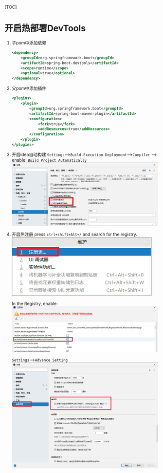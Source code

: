 [TOC]

# 开启热部署DevTools

1. 子pom中添加依赖
    ```xml
    <dependency>
        <groupId>org.springframework.boot</groupId>
        <artifactId>spring-boot-devtools</artifactId>
        <scope>runtime</scope>
        <optional>true</optional>
    </dependency>
    ```

2. 父pom中添加插件
    ```xml
    <plugins>
        <plugin>
            <groupId>org.springframework.boot</groupId>
            <artifactId>spring-boot-maven-plugin</artifactId>
            <configuration>
                <fork>true</fork>
                <addResources>true</addResources>
            </configuration>
        </plugin>
    </plugins>
    ```

3. 开启idea自动构建
    `Settings`-->`Build-Execution-Deployment`-->`Compiler` --> enable: `Build Project Automatically`
    ![图 1](../statics/2.4_%E5%BC%80%E5%90%AF%E7%83%AD%E9%83%A8%E7%BD%B2DevTools-%E5%BC%80%E5%90%AFidea%E8%87%AA%E5%8A%A8%E6%9E%84%E5%BB%BA.png)  

4. 开启热注册
    press `ctrl+shift+Alt+/` and search for the registry.
    ![图 2](../statics/2.4_%E5%BC%80%E5%90%AF%E7%83%AD%E9%83%A8%E7%BD%B2DevTools-register.png)  

    In the Registry, enable:
    ![图 3](../statics/2.4_%E5%BC%80%E5%90%AF%E7%83%AD%E9%83%A8%E7%BD%B2DevTools-enable%20actionSystem.assertFocusAccessFromEdt.png)  
    
    `Settings`-->`Advance Setting`
    ![图 4](../statics/2.4_%E5%BC%80%E5%90%AF%E7%83%AD%E9%83%A8%E7%BD%B2DevTools-%E5%BC%80%E5%90%AFcompiler.automake.allow.when.app.running.png)  
